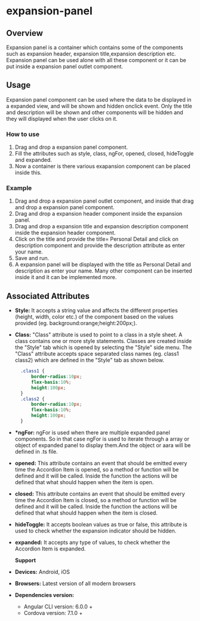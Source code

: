 # expansion-panel

## Overview

Expansion panel is a container which contains some of the components such as expansion header, expansion title,expansion description etc. Expansion panel can be used alone with all these component or it can be put inside a expansion panel outlet component.

## Usage

Expansion panel component can be used where the data to be displayed in a expanded view, and will be shown and hidden onclick event. Only the title and description will be shown and other components will be hidden and they will displayed when the user clicks on it.

### How to use

1. Drag and drop a expansion panel component.
2. Fill the attributes such as style, class, ngFor, opened, closed, hideToggle and expanded.
3. Now a container is there various exapansion component can be placed inside this.

### Example

1. Drag and drop a expansion panel outlet component, and inside that drag and drop a expansion panel component.
2. Drag and drop a expansion header component inside the expansion panel.
3. Drag and drop a expansion title and expansion description component inside the expansion header component.
4. Click on the title and provide the title= Personal Detail and click on description component and provide the description attribute as enter your name.
5. Save and run.
6. A expansion panel will be displayed with the title as Personal Detail and description as enter your name. Many other component can be inserted inside it and it can be implemented more.

## Associated Attributes

* **Style:** It accepts a string value and affects the different properties \(height, width, color etc.\) of the component based on the values provided \(eg. background:orange;height:200px;\).
* **Class:** "Class" attribute is used to point to a class in a style sheet. A class contains one or more style statements. Classes are created inside the "Style" tab which is opened by selecting the "Style" side menu. The "Class" attribute accepts space separated class names \(eg. class1 class2\) which are defined in the "Style" tab as shown below.

  ```css
    .class1 {
        border-radius:10px;
        flex-basis:10%;
        height:100px;
    }
    .class2 {
        border-radius:10px;
        flex-basis:10%;
        height:100px;
    }
  ```

* **\*ngFor:** ngFor is used when there are multiple expanded panel components. So in that case ngFor is used to iterate through a array or object of expanded panel to display them.And the object or aara will be defined in .ts file. 
* **opened:** This attribute contains an event that should be emitted every time the Accordion Item is opened, so a method or function will be defined and it will be called. Inside the function the actions will be defined that what should happen when the item is open.
* **closed:** This attribute contains an event that should be emitted every time the Accordion Item is closed, so a method or function will be defined and it will be called. Inside the function the actions will be defined that what should happen when the item is closed.
* **hideToggle:** It accepts boolean values as true or false, this attribute is used to check whether the expansion indicator should be hidden.
* **expanded:** It accepts any type of values, to check whether the Accordion Item is expanded.

  **Support**

* **Devices:** Android, iOS
* **Browsers:**  Latest version of all modern browsers
* **Dependencies version:** 
  * Angular CLI version: 6.0.0 + 
  * Cordova version: 7.1.0 +  

